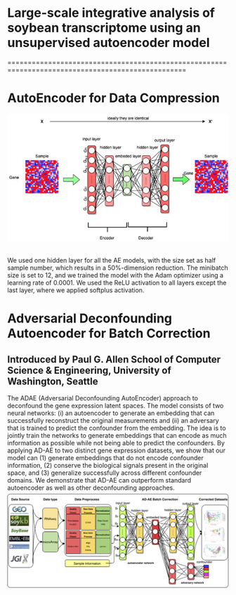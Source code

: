 # Large-scale integrative analysis of soybean transcriptome using an unsupervised autoencoder model
==================================================================================================
# AutoEncoder for Data Compression
<p align="center">
  <img src="https://github.com/LingtaoSu/SoyMeta/blob/master/AutoEncoder.jpg" />
</p>
<br>
We used one hidden layer for all the AE models, with the size set as half sample number, which results in a 50%-dimension reduction. The minibatch size is set to 12, and we trained the model with the Adam optimizer using a learning rate of 0.0001.  We used the ReLU activation to all layers except the last layer, where we applied softplus activation.

# Adversarial Deconfounding Autoencoder for Batch Correction
## Introduced by Paul G. Allen School of Computer Science & Engineering, University of Washington, Seattle
The ADAE (Adversarial Deconfounding AutoEncoder) approach to deconfound the gene expression latent spaces. The model consists of two neural networks: (i) an autoencoder to generate an embedding that can successfully reconstruct the original measurements and (ii) an adversary that is trained to predict the confounder from the embedding. The idea is to jointly train the networks to generate embeddings that can encode as much information as possible while not being able to predict the confounders. By applying AD-AE to two distinct gene expression datasets, we show that our model can (1) generate embeddings that do not encode confounder information, (2) conserve the biological signals present in the original space, and (3) generalize successfully across different confounder domains. We demonstrate that AD-AE can outperform standard autoencoder as well as other deconfounding approaches.<br>
![](https://github.com/LingtaoSu/SoyMeta/blob/master/Pipeline.jpg)

